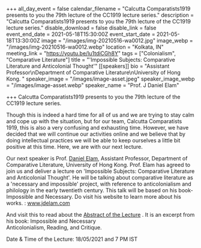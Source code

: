 +++
all_day_event = false
calendar_filename = "Calcutta Comparatists1919 presents to you the 79th lecture of the CC1919 lecture series."
description = "Calcutta Comparatists1919 presents to you the 79th lecture of the CC1919 lecture series."
disable_download = false
disable_link = false
event_end_date = 2021-05-18T15:30:00Z
event_start_date = 2021-05-18T13:30:00Z
image = "/images/img-20210516-wa0012.jpg"
image_webp = "/images/img-20210516-wa0012.webp"
location = "Kolkata, IN"
meeting_link = "https://youtu.be/lu1tdiCGh8Y"
tags = ["Colonialism", "Comparative Literature"]
title = "'Impossible Subjects: Comparative Literature and Anticolonial Thought'"
[[speakers]]
bio = "Assistant Professor\nDepartment of Comparative Literature\nUniversity of Hong Kong. "
speaker_image = "/images/image-asset.jpeg"
speaker_image_webp = "/images/image-asset.webp"
speaker_name = "Prof. J Daniel Elam"

+++
Calcutta Comparatists1919 presents to you the 79th lecture of the CC1919 lecture series.

Though this is indeed a hard time for all of us and we are trying to stay calm and cope up with the situation, but for our team, Calcutta Comparatists 1919, this is also a very confusing and exhausting time. However, we have decided that we will continue our activities online and we believe that by doing intellectual practices we will be able to keep ourselves a little bit positive at this time. Here, we are with our next lecture.

Our next speaker is Prof. [Daniel Elam](https://www.facebook.com/jdelam?__cft__%5B0%5D=AZVjMilFw4SWxI7AHe-gH5HBhKMl-nmsv6Gl87bL4RhsL_Nu3c5exa9fECZT8B3p57Jril51Fx8DAmDT9seHo7oIaMlN3pW_OE4OQT244ofWKw&__tn__=-%5DK-R), Assistant Professor, Department of Comparative Literature, University of Hong Kong. Prof. Elam has agreed to join us and deliver a lecture on 'Impossible Subjects: Comparative Literature and Anticolonial Thought'. He will be talking about comparative literature as a 'necessary and impossible' project, with reference to anticolonialism and philology in the early twentieth century. This talk will be based on his book- Impossible and Necessary. Do visit his website to learn more about his works. : www.jdelam.com

And visit this to read about the [Abstract of the Lecture](/images/Elam-Intro.pdf "Abstract") . It is  an excerpt from his book:  Impossible and Necessary  
Anticolonialism, Reading, and Critique.

Date & Time of the Lecture: 18/05/2021 and 7 PM IST